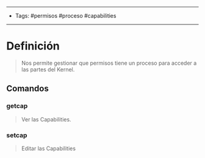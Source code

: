 --------------------
- Tags: #permisos #proceso #capabilities
-----------------------------
# Definición

> Nos permite gestionar que permisos tiene un proceso para acceder a las partes del Kernel.
## Comandos

### getcap

> Ver las Capabilities.
### setcap

> Editar las Capabilities
